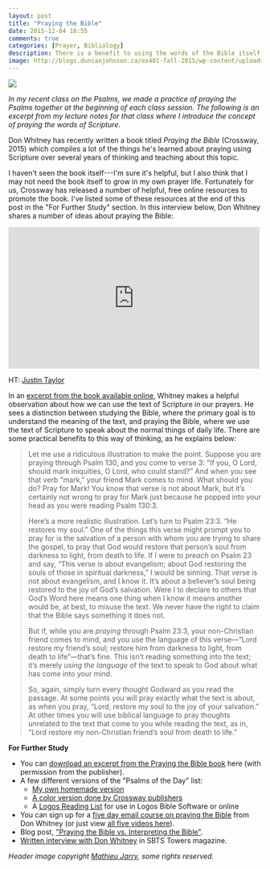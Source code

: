 ```yaml
---
layout: post
title: "Praying the Bible"
date: 2015-12-04 16:55
comments: true
categories: [Prayer, Bibliology]
description: There is a benefit to using the words of the Bible itself in our prayers.
image: http://blogs.duncanjohnson.ca/ex401-fall-2015/wp-content/uploads/sites/31/2015/09/502363271_72597af8e0_b-604x270.jpg
---
```


![](http://blogs.duncanjohnson.ca/ex401-fall-2015/wp-content/uploads/sites/31/2015/09/502363271_72597af8e0_b-604x270.jpg)

*In my recent class on the Psalms, we made a practice of praying the Psalms together at the beginning of each class session. The following is an excerpt from my lecture notes for that class where I introduce the concept of praying the words of Scripture.*

Don Whitney has recently written a book titled *Praying the Bible* (Crossway, 2015) which compiles a lot of the things he's learned about praying using Scripture over several years of thinking and teaching about this topic. 

I haven't seen the book itself---I'm sure it's helpful, but I also think that I may not need the book itself to grow in my own prayer life. Fortunately for us, Crossway has released a number of helpful, free online resources to promote the book. I've listed some of these resources at the end of this post in the "For Further Study" section. In this interview below, Don Whitney shares a number of ideas about praying the Bible:

<!-- more -->

<iframe src="https://player.vimeo.com/video/127298205" width="500" height="281" frameborder="0" webkitallowfullscreen mozallowfullscreen allowfullscreen></iframe>

HT: [Justin Taylor](http://www.thegospelcoalition.org/blogs/justintaylor/2015/08/13/a-conversation-with-don-whitney-on-praying-the-bible/)

In an [excerpt from the book available online](https://www.crossway.org/blog/2015/07/praying-the-bible-vs-interpreting-the-bible/), Whitney makes a helpful observation about how we can use the text of Scripture in our prayers. He sees a distinction between studying the Bible, where the primary goal is to understand the meaning of the text, and praying the Bible, where we use the text of Scripture to speak about the normal things of daily life. There are some practical benefits to this way of thinking, as he explains below:

> Let me use a ridiculous illustration to make the point. Suppose you are praying through Psalm 130, and you come to verse 3: “If you, O Lord, should mark iniquities, O Lord, who could stand?” And when you see that verb “mark,” your friend Mark comes to mind. What should you do? Pray for Mark! You know that verse is not about Mark, but it’s certainly not wrong to pray for Mark just because he popped into your head as you were reading Psalm 130:3.
>
> Here’s a more realistic illustration. Let’s turn to Psalm 23:3. “He restores my soul.” One of the things this verse might prompt you to pray for is the salvation of a person with whom you are trying to share the gospel, to pray that God would restore that person’s soul from darkness to light, from death to life. If I were to *preach* on Psalm 23 and say, “This verse is about evangelism; about God restoring the souls of those in spiritual darkness,” I would be sinning. That verse is not about evangelism, and I know it. It’s about a believer’s soul being restored to the joy of God’s salvation. Were I to declare to others that God’s Word here means one thing when I know it means another would be, at best, to misuse the text. We never have the right to claim that the Bible says something it does not.
>
> But if, while you are *praying* through Psalm 23:3, your non-Christian friend comes to mind, and you use the language of this verse—“Lord restore my friend’s soul; restore him from darkness to light, from death to life”—that’s fine. This isn’t reading something into the text; it’s merely *using the language* of the text to speak to God about what has come into your mind.
> 
> So, again, simply turn every thought Godward as you read the passage. At some points you will pray exactly what the text is about, as when you pray, “Lord, restore my soul to the joy of your salvation.” At other times you will use biblical language to pray thoughts unrelated to the text that come to you while reading the text, as in, “Lord restore my non-Christian friend’s soul from death to life.”

**For Further Study**

* You can [download an excerpt from the Praying the Bible book](http://blogs.duncanjohnson.ca/ex401-fall-2015/wp-content/uploads/sites/31/2015/09/praying-the-bible-don-whitney-sample.pdf) here (with permission from the publisher).
* A few different versions of the "Psalms of the Day" list:
	- [My own homemade version](http://blogs.duncanjohnson.ca/ex401-fall-2015/wp-content/uploads/sites/31/2015/09/Psalms-of-the-Day-by-Duncan-Johnson.pdf)
	- [A color version done by Crossway publishers](http://blogs.duncanjohnson.ca/ex401-fall-2015/wp-content/uploads/sites/31/2015/09/Psalms-of-the-Day.pdf)
	- A [Logos Reading List](https://topics.logos.com/Psalms_of_the_Day) for use in Logos Bible Software or online
* You can sign up for a [five day email course on praying the Bible](https://www.crossway.org/praythebible/) from Don Whitney (or just view [all five videos here](https://vimeo.com/album/3495646)).
* Blog post, ["Praying the Bible vs. Interpreting the Bible"](https://www.crossway.org/blog/2015/07/praying-the-bible-vs-interpreting-the-bible/).
* [Written interview with Don Whitney](http://www.sbts.edu/resources/towers/praying-with-the-fire-of-gods-word-whitney-revives-ancient-spiritual-discipline/) in SBTS Towers magazine.

*Header image copyright [Mathieu Jarry](https://flic.kr/p/LoK6H), some rights reserved.* <!-- 502363271_72597af8e0_b.jpg -->
